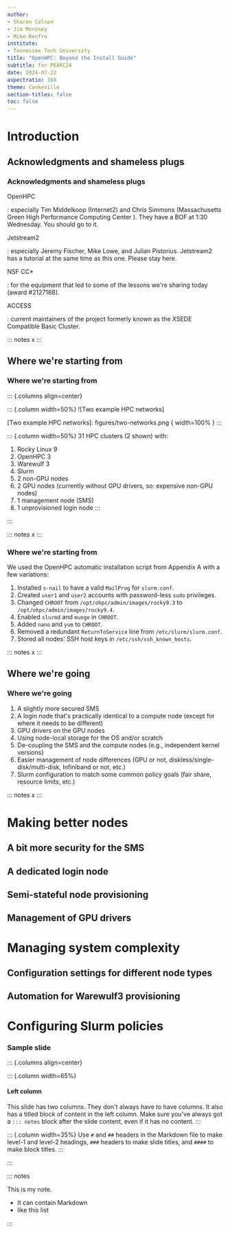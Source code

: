 ```yaml
---
author:
- Sharon Colson
- Jim Moroney
- Mike Renfro
institute:
- Tennessee Tech University
title: "OpenHPC: Beyond the Install Guide"
subtitle: for PEARC24
date: 2024-07-22
aspectratio: 169
theme: Cookeville
section-titles: false
toc: false
---
```


# Introduction

## Acknowledgments and shameless plugs

### Acknowledgments and shameless plugs

OpenHPC

: especially Tim Middelkoop (Internet2) and Chris Simmons (Massachusetts Green High Performance Computing Center ). They have a BOF at 1:30 Wednesday. You should go to it.

Jetstream2

: especially Jeremy Fischer, Mike Lowe, and Julian Pistorius. Jetstream2 has a tutorial at the same time as this one. Please stay here.

NSF CC*

: for the equipment that led to some of the lessons we're sharing today (award #2127188).

ACCESS

: current maintainers of the project formerly known as the XSEDE Compatible Basic Cluster.

::: notes
x
:::

## Where we're starting from

### Where we're starting from
::: {.columns align=center}

::: {.column width=50%}
![Two example HPC networks]

[Two example HPC networks]: figures/two-networks.png { width=100% }
:::

::: {.column width=50%}
31 HPC clusters (2 shown) with:

1. Rocky Linux 9
2. OpenHPC 3
3. Warewulf 3
4. Slurm
5. 2 non-GPU nodes
6. 2 GPU nodes (currently without GPU drivers, so: expensive non-GPU nodes)
7. 1 management node (SMS)
8. 1 unprovisioned login node
:::

:::

::: notes
x
:::

### Where we're starting from

We used the OpenHPC automatic installation script from Appendix A with a few variations:

1. Installed `s-nail` to have a valid `MailProg` for `slurm.conf`.
2. Created `user1` and `user2` accounts with password-less `sudo` privileges.
3. Changed `CHROOT` from `/opt/ohpc/admin/images/rocky9.3` to `/opt/ohpc/admin/images/rocky9.4`.
4. Enabled `slurmd` and `munge` in `CHROOT`.
5. Added `nano` and `yum` to `CHROOT`.
6. Removed a redundant `ReturnToService` line from `/etc/slurm/slurm.conf`.
7. Stored all nodes' SSH host keys in `/etc/ssh/ssh_known_hosts`.

::: notes
x
:::

## Where we're going

### Where we're going

1. A slightly more secured SMS
2. A login node that's practically identical to a compute node (except for where it needs to be different)
3. GPU drivers on the GPU nodes
4. Using node-local storage for the OS and/or scratch
5. De-coupling the SMS and the compute nodes (e.g., independent kernel versions)
6. Easier management of node differences (GPU or not, diskless/single-disk/multi-disk, Infiniband or not, etc.)
7. Slurm configuration to match some common policy goals (fair share, resource limits, etc.)

::: notes
x
:::

# Making better nodes

## A bit more security for the SMS

## A dedicated login node

## Semi-stateful node provisioning

## Management of GPU drivers

# Managing system complexity

## Configuration settings for different node types

## Automation for Warewulf3 provisioning

# Configuring Slurm policies

### Sample slide

::: {.columns align=center}

::: {.column width=65%}
#### Left column

This slide has two columns. They don't always have to have columns. It also has a titled block of content in the left column. Make sure you've always got a `::: notes` block after the slide content, even if it has no content.
:::

::: {.column width=35%}
Use `#` and `##` headers in the Markdown file to make level-1 and level-2 headings, `###` headers to make slide titles, and `####` to make block titles.
:::

:::

::: notes

This is my note.

- It can contain Markdown
- like this list

:::
